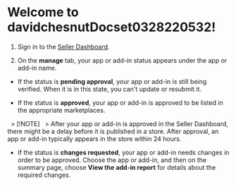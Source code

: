 # Welcome to davidchesnutDocset0328220532!

1. Sign in to the  [Seller Dashboard](http://go.microsoft.com/fwlink/?LinkId=248605).
    
  
2. On the **manage** tab, your app or add-in status appears under the app or add-in name.
    
  - If the status is **pending approval**, your app or add-in is still being verified. When it is in this state, you can't update or resubmit it.
  
  
  - If the status is **approved**, your app or add-in is approved to be listed in the appropriate marketplaces.
  
  > [!NOTE]
  > After your app or add-in is approved in the Seller Dashboard, there might be a delay before it is published in a store. After approval, an app or add-in typically appears in the store within 24 hours. 
  
  - If the status is **changes requested**, your app or add-in needs changes in order to be approved. Choose the app or add-in, and then on the summary page, choose **View the add-in report** for details about the required changes.
    
  
